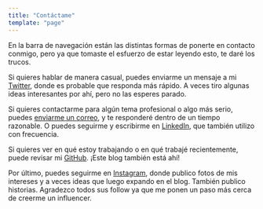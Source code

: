 ```yaml
---
title: "Contáctame"
template: "page"
---
```


En la barra de navegación están las distintas formas de ponerte en contacto conmigo, pero ya que tomaste el esfuerzo de estar leyendo esto, te daré los trucos.

Si quieres hablar de manera casual, puedes enviarme un mensaje a mi [Twitter](https://twitter.com/_adelrodriguez "Adel Rodríguez (@_adelrodriguez) / Twitter"), donde es probable que responda más rápido. A veces tiro algunas ideas interesantes por ahí, pero no las esperes parado.

Si quieres contactarme para algún tema profesional o algo más serio, puedes [enviarme un correo](mailto:hello@adelrodriguez.com), y te responderé dentro de un tiempo razonable. O puedes seguirme y escribirme en [LinkedIn](https://www.linkedin.com/in/adelrodriguez/ "Adel Rodríguez | LinkedIn"), que también utilizo con frecuencia.

Si quieres ver en qué estoy trabajando o en qué trabajé recientemente, puede revisar mi [GitHub](https://github.com/adelrodriguez). ¡Este blog también está ahí!

Por último, puedes seguirme en [Instagram](https://www.instagram.com/adelrodriguez/ "Adel Rodríguez (@adelrodriguez) • Instagram photos and videos"), donde publico fotos de mis intereses y a veces ideas que luego expando en el blog. También publico historias. Agradezco todos sus follow ya que me ponen un paso más cerca de creerme un influencer.